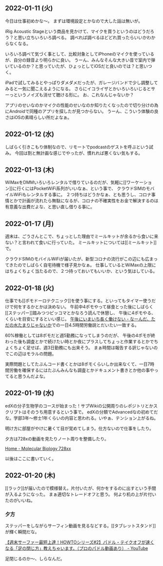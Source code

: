 ## 2022-01-11 (火)

今日は仕事初めかな〜。
まずは環境設定とかなので大した話は無いが。

iRig Acoustic Stageという商品を見かけて、マイクを買うというのはどうだろう？と思い立ちいろいろ調べる。
調べれば調べるほどどれ買ったらいいかわからなくなる。

いろいろ調べて気づく事として、比較対象としてiPhoneのマイクを使っているが、自分の録音より明らかに良い。
うーん、みんなそんな大きい音で室内で弾いているのか？と思っていたが、ひょっとしてiOSだと良いのでは？と思いつく。

iPadで試してみるとやっぱりダメダメだったが、ガレージバンドで少し調整してみると一気に聞こえるようになる。
さらにイコライザとかいろいろいじるとサーっというノイズも消せて聴ける形に。
お、これなんじゃないか？

アプリのせいなのかマイクの性能のせいなのか知りたくなったので切り分けの為にAndroidで同種のアプリを探したが見つからない。
うーん、こういう体験の良さはiOSの素晴らしい所だよなぁ。

## 2022-01-12 (水)

しばらく引きこもり体制なので、リモートでpodcastのゲストを呼ぶという試み。
今回は割と無計画な感じでやったが、慣れれば悪くない気もする。

## 2022-01-13 (木)

WiMaxをDMMいろいろレンタルで借りているのだが、気軽に[[ワーケーション]]に行くにはPocketWiFi系列がいいなぁ、という事で、
クラウドSIMのモバイルWiFiもレンタルする事に。
２つ持ちはどうかなぁ、とも思うし、コロナ事情とかで計画が流れたら無駄になるが、コロナの不確実性をお金で解決するのは有意義な出費だよな、と思い直し借りる事に。

## 2022-01-17 (月)

週末は、ごうさんとこで、ちょっとした理由でミールキットが余るから食いに来ない？と言われて食いに行っていた。
ミールキットについては[[ミールキット]]で。

クラウドSIMのモバイルWiFiが届いたが、新型コロナの流行がこの辺にも広まってきたのでしばらく自宅待機で様子見かなぁ。
仕事しているとWiMaxの上限にはちょくちょく当たるので、２つ持っておいてもいいか、という気はしている。

## 2022-01-18 (火)

仕事でも[[ポモドーロテクニック]]を使う事にする。といってもタイマー使うだけで何をするかとかは決めない。
午前中4ポモやって昼食とった後にしばらく[[ステッパー]]踏みつつピッコマとかなろう読んで休憩し、
午後に4ポモやる、くらいを目安にするといい感じ。
[午後にいまいち長く働けない - なーんだ、ただの水たまりじゃないか](https://karino2.github.io/2022/01/13/afternoon_work.html)での一日4.5時間労働説とだいたい一致する。

60%稼働としては8ポモだと週5勤務になってしまうのだが、
午後の4ポモが終わった後も調査とかで続けたい時とか夜にプラスしてちょっと作業するとかでちょくちょく足せば、週3日勤務にも出来そう。
まぁ時間は報告する訳じゃないのでこの辺はモラルの問題。

実際問題としてたぶんコード書くとかは8ポモくらいしか出来なくて、一日7時間労働を確保するにはたぶんみんなも調査とかドキュメント書きとか他の事やってると思うんだよな。

## 2022-01-19 (水)

edXの分子生物学のコースが始まった！サブWikiの公開周りのレポジトリとかスクリプトはそのうち用意するという事で。
edXの分類でAdvancedなの初めてだな。学部3年〜修士1年くらいの内容と思われる。いやぁ、テンション上がるね。

明け方に部屋がやけに暑くて目が覚めてしまう。仕方ないので仕事をしたり。

夕方は728xの動画を見たりノート周りを整備したり。

[Home - Molecular Biology 728xx](https://karino2.github.io/MolecularBiology728x/Home)

以後はここに書いていく。

## 2022-01-20 (木)

[[ラック]]が届いたので模様替え。片付いたが、何かをするのに出すという手間が入るようになった。
まぁ適切なトレードオフと思う。
何より机の上が片付いたのがいいね。

### 夕方

ステッパーをしながらサーフィン動画を見るなどする。[[タブレットスタンド]]が輝く瞬間だな。

[【週末サーファー最短上達！HOWTOシリーズ#2】パドル・テイクオフが速くなる「足の閉じ方」教えちゃいます。（プロのパドル動画あり） - YouTube](https://www.youtube.com/watch?v=9qjruNh_I2M)

足閉じるのか〜、しらなんだ。